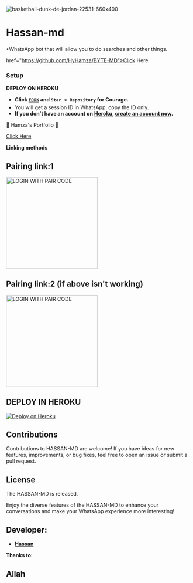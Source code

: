 ![basketball-dunk-de-jordan-22531-660x400](https://github.com/user-attachments/assets/3bae68b3-82d0-49f9-a84f-6299fbc8432a)
# Hassan-md
•WhatsApp bot that will allow you to do searches and other things.

href="https://github.com/HyHamza/BYTE-MD">Click Here</a>
    
### Setup

**DEPLOY ON HEROKU**
   - **Click [`FORK`](https://github.com/Adjara25/Hassan-md/fork) and `Star ⭐ Repository` for Courage.**
   - You will get a session ID in WhatsApp, copy the ID only.
   - **If you don't have an account on [Heroku](https://signup.heroku.com/), [create an account now](https://signup.heroku.com/).**
</p>
🌟 Hamza's Portfolio 🌟

<a href="https://HyHamza.vercel.app/">Click Here</a>

**Linking methods**

##  Pairing link:1

<a href="https://byte-session.vercel.app/"><img src="https://img.shields.io/badge/LOGIN%20WITH-PAIR%20CODE-red" alt="LOGIN WITH PAIR CODE" width="250"></a>

## Pairing link:2 (if above isn't working)

<a href="https://byte-session-2.vercel.app/"><img src="https://img.shields.io/badge/LOGIN%20WITH-PAIR%20CODE2-red" alt="LOGIN WITH PAIR CODE" width="250"></a>
## DEPLOY IN HEROKU

 [![Deploy on Heroku](https://www.herokucdn.com/deploy/button.svg)](https://dashboard.heroku.com/new?template=https://github.com/HyHamza/BYTE-MD-LITE/)

   </details>
</P>





## Contributions

Contributions to HASSAN-MD are welcome! If you have ideas for new features, improvements, or bug fixes, feel free to open an issue or submit a pull request.

## License

The HASSAN-MD is released.

Enjoy the diverse features of the HASSAN-MD  to enhance your conversations and make your WhatsApp experience more interesting!

## Developer:
- [**Hassan**](https://wa.me/2250152428479)

**Thanks to:**
## Allah
